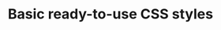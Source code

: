 ---
title: Basic ready-to-use CSS styles
layout: none
codrops: http://tympanus.net/codrops/2012/10/23/basic-ready-to-use-css-styles/
---